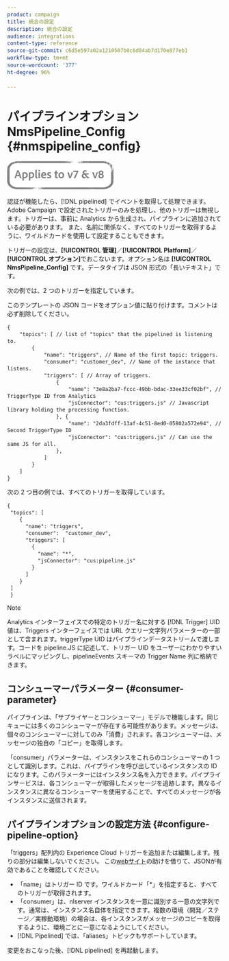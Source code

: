 ```yaml
---
product: campaign
title: 統合の設定
description: 統合の設定
audience: integrations
content-type: reference
source-git-commit: c6d5e597a02a1210507b0c6d84ab7d170e877eb1
workflow-type: tm+mt
source-wordcount: '377'
ht-degree: 96%

---
```



# パイプラインオプション NmsPipeline_Config {#nmspipeline_config}

![](../../assets/common.svg)

認証が機能したら、[!DNL pipelined] でイベントを取得して処理できます。Adobe Campaign で設定されたトリガーのみを処理し、他のトリガーは無視します。トリガーは、事前に Analytics から生成され、パイプラインに追加されている必要があります。
また、名前に関係なく、すべてのトリガーを取得するように、ワイルドカードを使用して設定することもできます。

トリガーの設定は、**[!UICONTROL 管理]**／**[!UICONTROL Platform]**／**[!UICONTROL オプション]**&#x200B;でおこないます。オプション名は **[!UICONTROL NmsPipeline_Config]** です。データタイプは JSON 形式の「長いテキスト」です。

次の例では、2 つのトリガーを指定しています。

このテンプレートの JSON コードをオプション値に貼り付けます。コメントは必ず削除してください。

```
{
    "topics": [ // list of "topics" that the pipelined is listening to.
        {
            "name": "triggers", // Name of the first topic: triggers.
            "consumer": "customer_dev", // Name of the instance that listens. 
            "triggers": [ // Array of triggers. 
                {
                    "name": "3e8a2ba7-fccc-49bb-bdac-33ee33cf02bf", // TriggerType ID from Analytics 
                    "jsConnector": "cus:triggers.js" // Javascript library holding the processing function.
                }, {
                    "name": "2da3fdff-13af-4c51-8ed0-05802a572e94", // Second TriggerType ID 
                    "jsConnector": "cus:triggers.js" // Can use the same JS for all.
                },
            ]
        }
    ]
}
```

次の 2 つ目の例では、すべてのトリガーを取得しています。

```
{
 "topics": [
    {
      "name": "triggers",
      "consumer":  "customer_dev",
      "triggers": [
        {
          "name": "*",
          "jsConnector": "cus:pipeline.js"
        }
      ]
    }
 ]
 }
```

>[!NOTE]
>
>Analytics インターフェイスでの特定のトリガー名に対する [!DNL Trigger] UID 値は、Triggers インターフェイスでは URL クエリー文字列パラメーターの一部として含まれます。triggerType UID はパイプラインデータストリームで渡します。コードを pipeline.JS に記述して、トリガー UID をユーザーにわかりやすいラベルにマッピングし、pipelineEvents スキーマの Trigger Name 列に格納できます。

## コンシューマーパラメーター {#consumer-parameter}

パイプラインは、「サプライヤーとコンシューマー」モデルで機能します。同じキューには多くのコンシューマーが存在する可能性があります。メッセージは、個々のコンシューマーに対してのみ「消費」されます。各コンシューマーは、メッセージの独自の「コピー」を取得します。

「consumer」パラメーターは、インスタンスをこれらのコンシューマーの 1 つとして識別します。これは、パイプラインを呼び出しているインスタンスの ID になります。このパラメーターにはインスタンス名を入力できます。パイプラインサービスは、各コンシューマーが取得したメッセージを追跡します。異なるインスタンスに異なるコンシューマーを使用することで、すべてのメッセージが各インスタンスに送信されます。

## パイプラインオプションの設定方法 {#configure-pipeline-option}

「triggers」配列内の Experience Cloud トリガーを追加または編集します。残りの部分は編集しないでください。
この[webサイト](https://jsonlint.com/)の助けを借りて、JSONが有効であることを確認してください。

* 「name」はトリガー ID です。ワイルドカード「*」を指定すると、すべてのトリガーが取得されます。
* 「consumer」は、nlserver インスタンスを一意に識別する一意の文字列です。通常は、インスタンス名自体を指定できます。複数の環境（開発／ステージ／実稼動環境）の場合は、各インスタンスがメッセージのコピーを取得するように、環境ごとに一意になるようにしてください。
* [!DNL Pipelined] では、「aliases」トピックもサポートしています。

変更をおこなった後、[!DNL pipelined] を再起動します。

